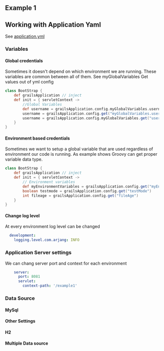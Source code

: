 ## Example 1

## Working with Application Yaml
See [application.yml](example1/grails-app/conf/application.yml)

### Variables
#### Global credentials
Sometimes it doesn't depend on which environment we are running. These variables are common between all of them. See myGlobalVariables 
Get values out of yml config
```groovy
class BootStrap {
    def grailsApplication // inject 
    def init = { servletContext ->
        //Global Variables
        def username = grailsApplication.config.myGlobalVariables.username
        username = grailsApplication.config.get("myGlobalVariables.username")
        username = grailsApplication.config.myGlobalVariables.get("username")
    }
}
```

#### Environment based credentials
Sometimes we want to setup a global variable that are used regardless of environment our code is running. As example shows Groovy 
can get proper variable data type. 
```groovy
class BootStrap {
    def grailsApplication // inject 
    def init = { servletContext ->
        // Environment variables
        def myEnvironmentVariables = grailsApplication.config.get("myEnvironmentVariables")
        boolean testmode = grailsApplication.config.get("testMode")
        int fileage = grailsApplication.config.get("fileAge")
    }
}
```

#### Change log level
At every environment log level can be changed
```yaml
  development:
    logging.level.com.arjang: INFO
```

### Application Server settings 
We can chang server port and context for each environment
```yaml
    server:
      port: 8081
      servlet:
        context-path: '/example1'
```


### Data Source 
#### MySql
#### Other Settings
#### H2
#### Multiple Data source 
